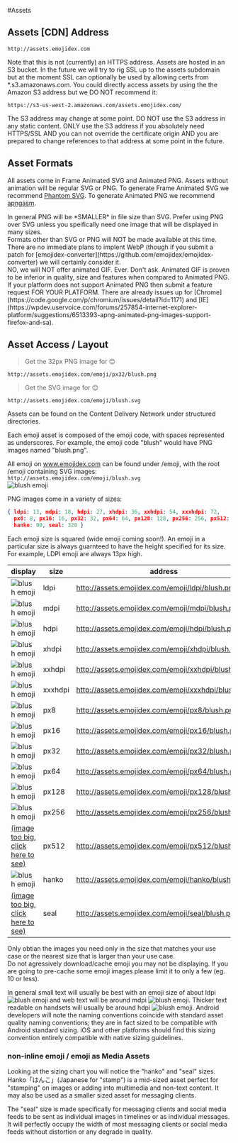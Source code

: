 #Assets

## Assets [CDN] Address
`http://assets.emojidex.com`

Note that this is not (currently) an HTTPS address. Assets are hosted in an S3 bucket. 
In the future we will try to rig SSL up to the assets subdomain but at the moment SSL 
can optionally be used by allowing certs from \*.s3.amazonaws.com. You could directly 
access assets by using the the Amazon S3 address but we DO NOT recommend it:

`https://s3-us-west-2.amazonaws.com/assets.emojidex.com/`

<aside class="warning">
The S3 address may change at some point. DO NOT use the S3 address in any static content. 
ONLY use the S3 address if you absolutely need HTTPS/SSL AND you can not override the 
certificate origin AND you are prepared to change references to that address at some point 
in the future.
</aside>

## Asset Formats
All assets come in Frame Animated SVG and Animated PNG. Assets without animation will be 
regular SVG or PNG. To generate Frame Animated SVG we recommend 
[Phantom SVG](https://github.com/Genshin/phantom_svg). 
To generate Animated PNG we recommend 
[apngasm](https://github.com/apngasm/apngasm).

<aside class="warning">
In general PNG will be *SMALLER* in file size than SVG. Prefer using PNG over SVG 
unless you speifically need one image that will be displayed in many sizes.
</aside>

<aside class="warning">
Formats other than SVG or PNG will NOT be made available at this time.
</aside>

<aside class="notice">
There are no immediate plans to implent WebP (though if you submit a patch for 
[emojidex-converter](https://github.com/emojidex/emojidex-converter) we will 
certainly consider it.
</aside>

<aside class="notice">
NO, we will NOT offer animated GIF. Ever. Don't ask. Animated GIF is proven 
to be inferior in quality, size and features when compared to Animated PNG. 
If your platform does not support Animated PNG then submit a feature request 
FOR YOUR PLATFORM. There are already issues up for 
[Chrome](https://code.google.com/p/chromium/issues/detail?id=1171)
and 
[IE](https://wpdev.uservoice.com/forums/257854-internet-explorer-platform/suggestions/6513393-apng-animated-png-images-support-firefox-and-sa).
</aside>

## Asset Access / Layout

> Get the 32px PNG image for :blush:

```text
http://assets.emojidex.com/emoji/px32/blush.png
```

> Get the SVG image for :blush:

```text
http://assets.emojidex.com/emoji/blush.svg
```

Assets can be found on the Content Delivery Network under structured 
directories.

Each emoji asset is composed of the emoji code, with spaces represented as underscores. 
For example, the emoji code "blush" would have PNG images named "blush.png".

All emoji on www.emojidex.com can be found under /emoji, with the root /emoji containing SVG 
images:  
`http://assets.emojidex.com/emoji/blush.svg`  
![blush emoji](http://assets.emojidex.com/emoji/blush.svg)

PNG images come in a variety of sizes:  
```json
{ ldpi: 13, mdpi: 18, hdpi: 27, xhdpi: 36, xxhdpi: 54, xxxhdpi: 72,
  px8: 8, px16: 16, px32: 32, px64: 64, px128: 128, px256: 256, px512: 512,
  hanko: 90, seal: 320 }
```  
Each emoji size is squared (wide emoji coming soon!). An emoji in a particular size is always
guarnteed to have the height specified for its size. For example, LDPI emoji are always 13px 
high.  

display | size | address
------- | ---- | -------
![blush emoji](http://assets.emojidex.com/emoji/ldpi/blush.png)  | ldpi  | http://assets.emojidex.com/emoji/ldpi/blush.png
![blush emoji](http://assets.emojidex.com/emoji/mdpi/blush.png)  | mdpi  | http://assets.emojidex.com/emoji/mdpi/blush.png
![blush emoji](http://assets.emojidex.com/emoji/hdpi/blush.png)  | hdpi  | http://assets.emojidex.com/emoji/hdpi/blush.png
![blush emoji](http://assets.emojidex.com/emoji/xhdpi/blush.png) | xhdpi | http://assets.emojidex.com/emoji/xhdpi/blush.png
![blush emoji](http://assets.emojidex.com/emoji/xxhdpi/blush.png) | xxhdpi | http://assets.emojidex.com/emoji/xxhdpi/blush.png
![blush emoji](http://assets.emojidex.com/emoji/xxxhdpi/blush.png) | xxxhdpi | http://assets.emojidex.com/emoji/xxxhdpi/blush.png
![blush emoji](http://assets.emojidex.com/emoji/px8/blush.png)   | px8   | http://assets.emojidex.com/emoji/px8/blush.png
![blush emoji](http://assets.emojidex.com/emoji/px16/blush.png)  | px16  | http://assets.emojidex.com/emoji/px16/blush.png
![blush emoji](http://assets.emojidex.com/emoji/px32/blush.png)  | px32  | http://assets.emojidex.com/emoji/px32/blush.png
![blush emoji](http://assets.emojidex.com/emoji/px64/blush.png)  | px64  | http://assets.emojidex.com/emoji/px64/blush.png
![blush emoji](http://assets.emojidex.com/emoji/px128/blush.png) | px128 | http://assets.emojidex.com/emoji/px128/blush.png
![blush emoji](http://assets.emojidex.com/emoji/px256/blush.png) | px256 | http://assets.emojidex.com/emoji/px256/blush.png
[(image too big, click here to see)](http://assets.emojidex.com/emoji/px512/blush.png) | px512 | http://assets.emojidex.com/emoji/px512/blush.png
![blush emoji](http://assets.emojidex.com/emoji/hanko/blush.png) | hanko | http://assets.emojidex.com/emoji/hanko/blush.png
[(image too big, click here to see)](http://assets.emojidex.com/emoji/seal/blush.png) | seal | http://assets.emojidex.com/emoji/seal/blush.png

<aside class="warning">
Only obtian the images you need only in the size that matches your use case or the nearest size 
that is larger than your use case.
</aside>
<aside class="warning">
Do not agressively download/cache emoji you may not be displaying. If you are going to pre-cache 
some emoji images please limit it to only a few (eg. 10 or less).
</aside>

In general small text will usually be best with an emoji 
size of about ldpi ![blush emoji](http://assets.emojidex.com/emoji/ldpi/blush.png) 
and web text will be around mdpi ![blush emoji](http://assets.emojidex.com/emoji/mdpi/blush.png). 
Thicker text readable on handsets will usually be around hdpi 
![blush emoji](http://assets.emojidex.com/emoji/hdpi/blush.png). Android developers will note the 
naming conventions coincide with standard asset quality naming conventions; they are in fact 
sized to be compatible with Android standard sizing. iOS and other platforms should find this 
sizing convention entirely compatible with native sizing guidelines.  


### non-inline emoji / emoji as Media Assets
Looking at the sizing chart you will notice the "hanko" and "seal" sizes. Hanko「はんこ」(Japanese 
for "stamp") is a mid-sized asset perfect for "stamping" on images or adding into multimedia 
and non-text content. It may also be used as a smaller sized asset for messaging clients.  
  
The "seal" size is made specifically for messaging clients and social media feeds to be sent as 
individual images in timelines or as individual messages. It will perfectly occupy the width of 
most messaging clients or social media feeds without distortion or any degrade in quality.

